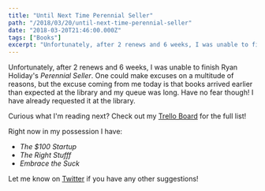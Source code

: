 ```yaml
---
title: "Until Next Time Perennial Seller"
path: "/2018/03/20/until-next-time-perennial-seller"
date: "2018-03-20T21:46:00.000Z"
tags: ["Books"]
excerpt: "Unfortunately, after 2 renews and 6 weeks, I was unable to finish Ryan Holiday's *Perennial Seller*. One could make excuses on a multitude of reasons, but the excuse coming from me today is that books..."
---
```


Unfortunately, after 2 renews and 6 weeks, I was unable to finish Ryan Holiday's *Perennial Seller*. One could make excuses on a multitude of reasons, but the excuse coming from me today is that books arrived earlier than expected at the library and my queue was long. Have no fear though! I have already requested it at the library.

Curious what I'm reading next? Check out my [Trello Board](https://trello.com/b/lVgkXJ30/reading-list) for the full list!

Right now in my possession I have:

- *The $100 Startup*
- *The Right Stufff*
- *Embrace the Suck*

Let me know on [Twitter](https://twitter.com/kevinguebert) if you have any other suggestions!
